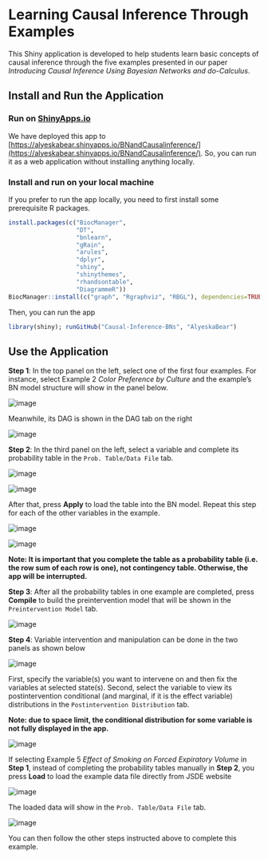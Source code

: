 # Learning Causal Inference Through Examples
This Shiny application is developed to help students learn basic concepts of causal inference through the five examples presented in our paper 
*Introducing Causal Inference Using Bayesian Networks and *do*-Calculus*. 
## Install and Run the Application 
### Run on [ShinyApps.io](https://www.shinyapps.io)
We have deployed this app to [https://alyeskabear.shinyapps.io/BNandCausalinference/](https://alyeskabear.shinyapps.io/BNandCausalinference/). So, you can run it as a web application without installing anything locally.
### Install and run on your local machine
If you prefer to run the app locally, you need to first install some prerequisite R packages. 
```R
install.packages(c("BiocManager",
                   "DT",
                   "bnlearn",
                   "gRain",
                   "arules",
                   "dplyr",
                   "shiny",
                   "shinythemes",
                   "rhandsontable",
                   "DiagrammeR"))
BiocManager::install(c("graph", "Rgraphviz", "RBGL"), dependencies=TRUE)
```
Then, you can run the app
```R
library(shiny); runGitHub("Causal-Inference-BNs", "AlyeskaBear")
```
## Use the Application 
**Step 1**: In the top panel on the left, select one of the first four examples. For instance, select Example 2 *Color Preference by Culture* and the example’s BN model structure will show in the panel below.

![image](https://user-images.githubusercontent.com/44960049/178742721-e73a0a56-15e1-4b77-9d00-c1dde3170e86.png)

Meanwhile, its DAG is shown in the DAG tab on the right

![image](https://user-images.githubusercontent.com/44960049/178742662-979bd8b6-ffbd-455a-adc5-7d6e71aebb82.png)

**Step 2**: In the third panel on the left, select a variable and complete its probability table in the ```Prob. Table/Data File``` tab.

![image](https://user-images.githubusercontent.com/44960049/178743108-488afa3f-734e-4c8e-a046-1b5db5bd1b52.png)

![image](https://user-images.githubusercontent.com/44960049/178743176-48cb5bcc-475b-4a9d-a939-3744675de81c.png)

After that, press **Apply** to load the table into the BN model. Repeat this step for each of the other variables in the example.

![image](https://user-images.githubusercontent.com/44960049/178743372-e4923f78-aa3c-4af2-a050-a76b1016f78e.png)

![image](https://user-images.githubusercontent.com/44960049/178743441-4b027752-671f-4d4f-988c-40b700613569.png)

**Note: It is important that you complete the table as a probability table (i.e. the row sum of each row is one), not contingency table. Otherwise, the app will be 
interrupted.**

**Step 3**: After all the probability tables in one example are completed, press **Compile** to build the preintervention model that will be shown in the ```Preintervention Model``` tab.

![image](https://user-images.githubusercontent.com/44960049/178744561-46b01c37-03cd-47c9-94ea-6b236d386db8.png)

**Step 4**: Variable intervention and manipulation can be done in the two panels as shown below

![image](https://user-images.githubusercontent.com/44960049/178744242-f3d512e0-97b0-4eda-ae72-d12cb0534786.png)

First, specify the variable(s) you want to intervene on and then fix the variables at selected state(s). Second, select the variable to view its postintervention conditional (and marginal, if it is the effect variable) distributions in the ```Postintervention Distribution``` tab. 

**Note: due to space limit, the conditional distribution for some variable is not fully displayed in the app.**

![image](https://user-images.githubusercontent.com/44960049/178744395-f3ab1623-de32-4d36-aca4-3409923aee2c.png)

If selecting Example 5 *Effect of Smoking on Forced Expiratory Volume* in **Step 1**, instead of completing the probability tables manually in **Step 2**, you press **Load** to load the example data file directly from JSDE website

![image](https://user-images.githubusercontent.com/44960049/178312017-a9a2b1fd-c074-42e4-9495-0eafaefb0e97.png)

The loaded data will show in the ```Prob. Table/Data File``` tab.

![image](https://user-images.githubusercontent.com/44960049/178312100-2e95285a-be2f-40c0-8e8d-f8441c2bc073.png)

You can then follow the other steps instructed above to complete this example.


